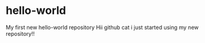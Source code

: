 # hello-world
My first new hello-world repository
Hii github cat i just started using my new repository!!

